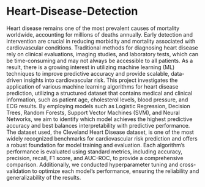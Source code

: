 # Heart-Disease-Detection

Heart disease remains one of the most prevalent causes of mortality
worldwide, accounting for millions of deaths annually. Early detection
and intervention are crucial in reducing morbidity and mortality
associated with cardiovascular conditions. Traditional methods for
diagnosing heart disease rely on clinical evaluations, imaging studies,
and laboratory tests, which can be time-consuming and may not always
be accessible to all patients. As a result, there is a growing interest in
utilizing machine learning (ML) techniques to improve predictive
accuracy and provide scalable, data-driven insights into cardiovascular
risk. This project investigates the application of various machine learning
algorithms for heart disease prediction, utilizing a structured dataset that
contains medical and clinical information, such as patient age, cholesterol
levels, blood pressure, and ECG results. By employing models such as
Logistic Regression, Decision Trees, Random Forests, Support Vector
Machines (SVM), and Neural Networks, we aim to identify which model
achieves the highest predictive accuracy and best balances
interpretability with predictive performance. The dataset used, the
Cleveland Heart Disease dataset, is one of the most widely recognized
benchmarks for cardiovascular risk prediction and offers a robust
foundation for model training and evaluation. Each algorithm’s
performance is evaluated using standard metrics, including accuracy,
precision, recall, F1 score, and AUC-ROC, to provide a comprehensive
comparison. Additionally, we conducted hyperparameter tuning and
cross-validation to optimize each model’s performance, ensuring the
reliability and generalizability of the results.
